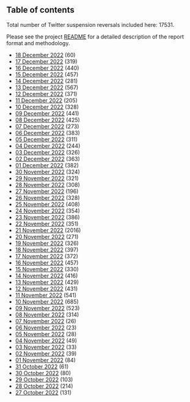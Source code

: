 ## Table of contents
Total number of Twitter suspension reversals included here: 17531.

Please see the project [README](https://github.com/travisbrown/unsuspensions) for a detailed description of the report format and methodology.
* [18 December 2022](2022-12-18/) (60)
* [17 December 2022](2022-12-17/) (319)
* [16 December 2022](2022-12-16/) (440)
* [15 December 2022](2022-12-15/) (457)
* [14 December 2022](2022-12-14/) (281)
* [13 December 2022](2022-12-13/) (567)
* [12 December 2022](2022-12-12/) (371)
* [11 December 2022](2022-12-11/) (205)
* [10 December 2022](2022-12-10/) (328)
* [09 December 2022](2022-12-09/) (441)
* [08 December 2022](2022-12-08/) (425)
* [07 December 2022](2022-12-07/) (273)
* [06 December 2022](2022-12-06/) (383)
* [05 December 2022](2022-12-05/) (311)
* [04 December 2022](2022-12-04/) (244)
* [03 December 2022](2022-12-03/) (326)
* [02 December 2022](2022-12-02/) (363)
* [01 December 2022](2022-12-01/) (382)
* [30 November 2022](2022-11-30/) (324)
* [29 November 2022](2022-11-29/) (321)
* [28 November 2022](2022-11-28/) (308)
* [27 November 2022](2022-11-27/) (196)
* [26 November 2022](2022-11-26/) (328)
* [25 November 2022](2022-11-25/) (408)
* [24 November 2022](2022-11-24/) (354)
* [23 November 2022](2022-11-23/) (386)
* [22 November 2022](2022-11-22/) (351)
* [21 November 2022](2022-11-21/) (2016)
* [20 November 2022](2022-11-20/) (271)
* [19 November 2022](2022-11-19/) (326)
* [18 November 2022](2022-11-18/) (397)
* [17 November 2022](2022-11-17/) (372)
* [16 November 2022](2022-11-16/) (457)
* [15 November 2022](2022-11-15/) (330)
* [14 November 2022](2022-11-14/) (416)
* [13 November 2022](2022-11-13/) (429)
* [12 November 2022](2022-11-12/) (431)
* [11 November 2022](2022-11-11/) (541)
* [10 November 2022](2022-11-10/) (685)
* [09 November 2022](2022-11-09/) (523)
* [08 November 2022](2022-11-08/) (314)
* [07 November 2022](2022-11-07/) (26)
* [06 November 2022](2022-11-06/) (23)
* [05 November 2022](2022-11-05/) (28)
* [04 November 2022](2022-11-04/) (49)
* [03 November 2022](2022-11-03/) (33)
* [02 November 2022](2022-11-02/) (39)
* [01 November 2022](2022-11-01/) (84)
* [31 October 2022](2022-10-31/) (61)
* [30 October 2022](2022-10-30/) (80)
* [29 October 2022](2022-10-29/) (103)
* [28 October 2022](2022-10-28/) (214)
* [27 October 2022](2022-10-27/) (131)
